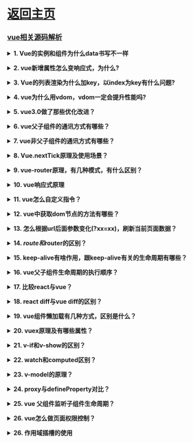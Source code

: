 # [返回主页](https://github.com/evenMai92/front-end-interview/blob/master/README.md)
### [vue相关源码解析](https://ustbhuangyi.github.io/vue-analysis/)

<b><details><summary>1. Vue的实例和组件为什么data书写不一样</summary></b>
答案：

1. 如果两个实例引用同一个对象，当其中一个实例的属性发生改变时，另一个实例属性也随之改变，只有当两个实例拥有自己的作用域时，才不会相互干扰.

2. 组建中的data写成一个函数，数据以函数返回值的形式定义，这样每次复用组件的时候，都会返回一份新的data，相当于每个组件实例都有自己私有的数据空间，它们只负责各自维护的数据，不会造成混乱

[详解](https://axiu.me/coding/why-vue-component-data-must-be-function/)

公司：字节跳动
</details>

<b><details><summary>2. vue新增属性怎么变响应式，为什么?</summary></b>
答案：

1. 调用全局方法Vue.set(target, key, val)或者实例方法vm.$set(target, key, val)都可以将新增属性或者对数组下标设置成响应式；

2. 原理：对于数组，调用splice方法；对于对象调用defineReactive方法设置响应式，并触发一次更新；
![vue新增属性原理](../images/vue新增属性原理.jpg)

3. vue3.0将数据劫持原理由defineProperty改为Proxy，优化对对象进行递归设置拦截，同时还能监听数组和新增属性变化，唯一不好，就是兼容性问题；

[详解](https://www.cnblogs.com/goloving/p/10986120.html)

公司：腾讯
</details>

<b><details><summary>3. Vue的列表渲染为什么加key，以index为key有什么问题?</summary></b>
答案：

1. diff算法默认使用“就地复用”的策略（用index作为key和不加key是一样的，都采用“就地复用”的策略）
![vue相同节点判断](../images/vue相同节点判断.jpg)

2. “就地复用”的策略，只适用于不依赖子组件状态或临时 DOM 状态 (例如：表单输入值) 的列表渲染输出;

3. 将与元素唯一对应的值作为key，可以最大化利用dom节点，提升性能

[详解](https://www.cnblogs.com/youhong/p/11327062.html)

公司：字节跳动、腾讯
</details>

<b><details><summary>4. vue为什么用vdom，vdom一定会提升性能吗?</summary></b>
答案：

Vue 之所以引入了 Virtual DOM，更重要的原因是为了解耦 HTML 依赖，这带来两个非常重要的好处是：
1. 不再依赖 HTML 解析器进行模版解析，可以进行更多的 AOT 工作提高运行时效率：通过模版 AOT 编译，Vue 的运行时体积可以进一步压缩，运行时效率可以进一步提升；

2. 可以渲染到 DOM 以外的平台，实现 SSR、同构渲染这些高级特性，Weex 等框架应用的就是这一特性。

[尤大大回答](https://www.zhihu.com/question/31809713/answer/53544875)

公司：金蝶科技
</details>

<b><details><summary>5. vue3.0做了那些优化改进？</summary></b>
答案：

1. 更快
- 虚拟DOM重写
- 优化slots的生成
- 静态树提升
- 静态属性提升
- 基于Proxy的响应式系统

2. 更小：
- 通过摇树优化核心库体积

3. 更容易维护：
- TypeScript + 模块化

4. 更加友好
- 跨平台：编译器核心和运行时核心与平台无关，使得Vue更容易与任何平台（Web、Android、iOS）一起使用

5. 更容易使用
- 改进的TypeScript支持，编辑器能提供强有力的类型检查和错误及警告

[详解](https://juejin.im/post/5ea1c1cae51d4546ff700c80?utm_medium=hao.caibaojian.com&utm_source=hao.caibaojian.com)

公司：金蝶科技
</details>

<b><details><summary>6. vue父子组件的通讯方式有哪些？</summary></b>
答案：

1. props;
2. $emit;
3. 属性$attrs 和 $listeners;
4. provide / inject;
5. EventBus;
6. $parent;
7. Vuex;

[详解](https://juejin.im/post/5bd18c72e51d455e3f6e4334)

公司：金蝶科技、微众
</details>

<b><details><summary>7. vue非父子组件的通讯方式有哪些？</summary></b>
答案：

1. EventBus;
2. Vuex;

[详解](https://segmentfault.com/a/1190000008042320)

公司：腾讯
</details>

<b><details><summary>8. Vue.nextTick原理及使用场景？</summary></b>
答案：

* vue 是异步执行 dom 更新的，一旦观察到数据变化，Vue 就会开启一个队列，然后把在同一个事件循环 (event loop) 当中观察到数据变化的 watcher 推送进这个队列。
* 如果这个 watcher 被触发多次，只会被推送到队列一次。这种缓冲行为可以有效的去掉重复数据造成的不必要的计算和 DOm 操作。而在下一个事件循环时，Vue 会清空队列，并进行必要的 DOM 更新。 
* 当你设置 vm.someData = 'new value'，DOM 并不会马上更新，而是在异步队列被清除，也就是下一个事件循环开始时执行更新时才会进行必要的 DOM 更新。如果此时你想要根据更新的 DOM 状态去做某些事情，就会出现问题。
* 为了在数据变化之后等待 Vue 完成更新 DOM ，可以在数据变化之后立即使用 Vue.nextTick(callback)

[详解](https://segmentfault.com/a/1190000013314893)

公司：虎牙、顺丰科技
</details>

<b><details><summary>9. vue-router原理，有几种模式，有什么区别？</summary></b>
答案：

1. hash模式：在浏览器中符号“#”，#以及#后面的字符称之为hash，用window.location.hash读取；
特点：hash虽然在URL中，但不被包括在HTTP请求中；用来指导浏览器动作，对服务端安全无用，hash不会重加载页面。
hash 模式下，仅 hash 符号之前的内容会被包含在请求中，如 http://www.xxx.com，因此对于后端来说，即使没有做到对路由的全覆盖，也不会返回 404 错误。

2. history模式：history采用HTML5的新特性；且提供了两个新方法：pushState（），replaceState（）可以对浏览器历史记录栈进行修改，以及popState事件的监听到状态变更。
history 模式下，前端的 URL 必须和实际向后端发起请求的 URL 一致，如 http://www.xxx.com/items/id。后端如果缺少对 /items/id 的路由处理，将返回 404 错误。

3. abstract模式：支持所有 JavaScript 运行环境，如 Node.js 服务器端；

[详解](https://juejin.im/post/5bc6eb875188255c9c755df2#heading-2)

公司：金蝶科技
</details>

<b><details><summary>10. vue响应式原理</summary></b>
答案：
![vue响应式](../images/vue响应式.png)

[详解](https://zhuanlan.zhihu.com/p/88648401)

公司：金蝶科技、微众
</details>

<b><details><summary>11. vue怎么自定义指令？</summary></b>
答案：

[详解](https://cn.vuejs.org/v2/guide/custom-directive.html#ad)

公司：腾讯
</details>

<b><details><summary>12. vue中获取dom节点的方法有哪些？</summary></b>
答案：

1. ref属性

2. DOM API

[详解](https://www.jianshu.com/p/3aeaa3cc6114)

公司：腾讯
</details>

<b><details><summary>13. 怎么根据url后面参数变化(?xx=xx)，刷新当前页面数据？</summary></b>
答案：

1. 监听$route变化，并请求新的数据；

2. 进入组件路由钩子beforeRouteEnter或beforeRouteUpdate时，根据跳转参数的变化请求新的数据；

3. created生命周期后，可以通过this.$route取到query参数，并请求新的数据；

公司：腾讯
</details>

<b><details><summary>14. $route和$router的区别？</summary></b>
答案：

1. $route是一个跳转的路由对象，每一个路由都会有一个route对象，是一个局部的对象，可以获取对应的name,path,params,query等;

2. $router是VueRouter的一个对象，通过Vue.use(VueRouter)和VueRouter构造函数得到一个router的实例对象，这个对象中是一个全局的对象，他包含了所有的路由包含了许多关键的对象和属性;

[详解](https://segmentfault.com/a/1190000009392552)

公司：顺丰科技
</details>

<b><details><summary>15. keep-alive有啥作用，跟keep-alive有关的生命周期有哪些？</summary></b>
答案：

1. \<keep-alive\>是Vue的内置组件，能在组件切换过程中将状态保留在内存中，防止重复渲染DOM；

2. \<keep-alive\>组件激活时触发activated，被停用时触发deactivated；

[详解](https://www.cnblogs.com/goloving/p/9256212.html)

公司：顺丰科技
</details>

<b><details><summary>16. vue父子组件生命周期的执行顺序？</summary></b>
答案：

1. 加载渲染过程
* 父beforeCreate->父created->父beforeMount->子beforeCreate->子created->子beforeMount->子mounted->父mounted

2. 子组件更新过程
* 父beforeUpdate->子beforeUpdate->子updated->父updated

3. 父组件更新过程
* 父beforeUpdate->父updated

[详解](https://www.rokub.com/63657.html)

公司：腾讯
</details>

<b><details><summary>17. 比较react与vue？</summary></b>
答案：

1. 相同点
* 都有组件化开发和Virtual DOM
* 都支持props进行父子组件间数据通信
* 都支持数据驱动视图, 不直接操作真实DOM, 更新状态数据界面就自动更新
* 都支持服务器端渲染
* 都有支持native的方案,React的React Native,Vue的Weex

2. 不同点
* 数据绑定: vue实现了数据的双向绑定,react数据流动是单向的
* 组件写法不一样, React推荐的做法是 JSX , 也就是把HTML和CSS全都写进JavaScript了,即'all in js'; Vue推荐的做法是webpack+vue-loader的单文件组件格式,即html,css,js写在同一个文件
* state对象在react应用中不可变的,需要使用setState方法更新状态;在vue中,state对象不是必须的,数据由data属性在vue对象中管理
* virtual DOM不一样,vue会跟踪每一个组件的依赖关系,不需要重新渲染整个组件树.而对于React而言,每当应用的状态被改变时,全部组件都会重新渲染,所以react中会需要shouldComponentUpdate这个生命周期函数方法来进行控制
* React严格上只针对MVC的view层,Vue则是MVVM模式

[详解](https://www.cnblogs.com/yubin-/p/11537122.html)

公司：顺丰科技
</details>

<b><details><summary>18. react diff与vue diff的区别？</summary></b>
答案：
1. react diff过程

![react-diff](../images/react-diff.webp)

2. vue diff过程

![vue-diff](../images/vue-diff.webp)

[详解](https://www.jianshu.com/p/398e63dc1969)

公司：顺丰科技
</details>

<b><details><summary>19. vue组件懒加载有几种方式，区别是什么？</summary></b>
答案：

1. es6
```javascript
var A = () => import('./A');
```
2. commonjs
```javascript
var B = (resolve) => require(['./B'], resolve);
```
3. commonjs
```javascript
var C = ( resolve ) => {
  return require.ensure([], () => {
    resolve(require( './C' ))
  })
}
```
### 区别：
1. require是有webpack社区提供方案，import为es6官方提供；
2. 使用require方式可以将多个模块js组合分割打包，require下面方法ensure第一个参数是依赖，如果不需要请写[]（空数组）,而import只能将每个模块独立打包成一个js文件；也就是说，如果现在有三个导航A、B、C，你现在用require可以将A单独分割出来做懒加载，进入a模块只请求A，B和C你可以组合在一起进行分割，进入B和C将加载共同一个文件；
  例如：
```javascript
let Doc = (resolve) => {
  return require.ensure([], () => {
    resolve(require('@/views/backend/doc'))
  }, "abc")
}*//*
let Workbench = (resolve) => {
  return require.ensure([], () => {
    resolve(require('@/views/backend/workbench'))
  }, "abc")
}
```
3. 如上例子，最后一个参数'abc'名称就是进行匹配哪几个文件打包在一起加载

[详解](https://www.zhihu.com/question/20215561)

公司：顺丰科技
</details>

<b><details><summary>20. vuex原理及有哪些属性？</summary></b>
答案：

1. vuex 整体思想诞生于 flux,可其的实现方式完完全全的使用了 vue 自身的响应式设计，依赖监听、依赖收集都属于 vue 对对象 Property set get 方法的代理劫持。最后一句话结束 vuex 工作原理，vuex 中的 store 本质就是没有 template 的隐藏着的 vue 组件；

2. 解析：vuex的原理其实非常简单，它为什么能实现所有的组件共享同一份数据？ 因为vuex生成了一个store实例，并且把这个实例挂在了所有的组件上，所有的组件引用的都是同一个store实例。 store实例上有数据，有方法，方法改变的都是store实例上的数据。由于其他组件引用的是同样的实例，所以一个组件改变了store上的数据， 导致另一个组件上的数据也会改变，就像是一个对象的引用；

3. 属性state、action、mutation、module、getter

[详解](http://www.imooc.com/article/291242)

公司：顺丰科技
</details>

<b><details><summary>21. v-if和v-show的区别？</summary></b>
答案：

1. v-show本质就是标签display设置为none，控制隐藏

2. v-if是动态的向DOM树内添加或者删除DOM元素

[详解](https://cn.vuejs.org/v2/guide/conditional.html#v-if-vs-v-show)

公司：有赞
</details>

<b><details><summary>22. watch和computed区别？</summary></b>
答案：

* computed是计算值，具有缓存性，页面重新渲染值不变化,计算属性会立即返回之前的计算结果，而不必再次执行函数；
* computed不支持异步，当computed内有异步操作时无效，无法监听数据的变化；

* watch是观察的动作，无缓存性，数据变化后执行回调；
* watch支持异步；

[详解](https://ustbhuangyi.github.io/vue-analysis/v2/reactive/computed-watcher.html#computed)

公司：有赞
</details>

<b><details><summary>23. v-model的原理？</summary></b>
答案：

v-model本质上就是语法糖，即利用v-model绑定数据后，其实就是既绑定了数据，又添加了一个input事件监听

[详解](https://www.zhangjinglin.cn/blog/d34df6d79dfcdb9efae75e36d78b62b657.html)

公司：快手
</details>

<b><details><summary>24. proxy与defineProperty对比？</summary></b>
答案：

[详解](https://www.jianshu.com/p/860418f0785c)

公司：有赞
</details>

<b><details><summary>25. vue 父组件监听子组件生命周期？</summary></b>
答案：

1. 使用on和emit;
```javascript
// Parent.vue
<Child @mounted="doSomething"/>

// Child.vue
mounted() {
  this.$emit("mounted");
}
```
2. hook钩子函数;
```javascript
//  Parent.vue
<Child @hook:mounted="doSomething" ></Child>

doSomething() {
   console.log('父组件监听到 mounted 钩子函数 ...');
}
    
//  Child.vue
mounted(){
   console.log('子组件触发 mounted 钩子函数 ...');
}
```

[详解](https://www.cnblogs.com/mengfangui/p/12546866.html)

公司：有赞
</details>

<b><details><summary>26. vue怎么做页面权限控制？</summary></b>

答案：利用 vue-router 的 全局钩子beforeEach或路由钩子beforeRouteEnter，可以在跳转页面前判断用户的权限（利用权限菜单列表），是否能够进入此页面，如果不能则提示错误或重定向到上一个页面。

公司：顺丰科技
</details>

<b><details><summary>26. 作用域插槽的使用</summary></b>

答案：

[详解](https://cn.vuejs.org/v2/guide/components-slots.html#%E4%BD%9C%E7%94%A8%E5%9F%9F%E6%8F%92%E6%A7%BD)

公司：腾讯
</details>
